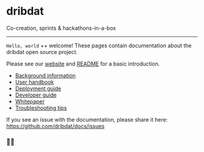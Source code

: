 # dribdat

Co-creation, sprints & hackathons-in-a-box

---

`Hello, world` ++ welcome! These pages contain documentation about the dribdat open source project. 

Please see our [website](https://dribdat.cc) and [README](https://github.com/dribdat/dribdat#dribdat) for a basic introduction.

- [Background information](about)
- [User handbook](usage)
- [Deployment guide](deploy)
- [Developer guide](contribute)
- [Whitepaper](whitepaper)
- [Troubleshooting tips](trouble)

If you see an issue with the documentation, please share it here: https://github.com/dribdat/docs/issues

### 🏀😄 